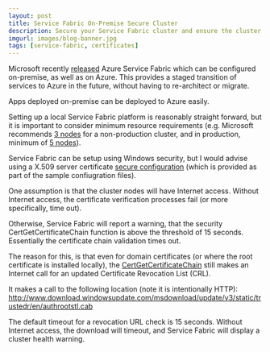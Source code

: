 ```yaml
---
layout: post
title: Service Fabric On-Premise Secure Cluster
description: Secure your Service Fabric cluster and ensure the cluster is in a healthy state
imgurl: images/blog-banner.jpg
tags: [service-fabric, certificates]
---
```


Microsoft recently [released](https://docs.microsoft.com/en-us/azure/service-fabric/service-fabric-deploy-anywhere) Azure Service Fabric which can be configured on-premise, as well as on Azure. This provides a staged transition of services to Azure in the future, without having to re-architect or migrate.

Apps deployed on-premise can be deployed to Azure easily.

Setting up a local Service Fabric platform is reasonably straight forward, but it is important to consider minimum resource requirements (e.g. Microsoft recommends [3 nodes](https://docs.microsoft.com/en-us/azure/service-fabric/service-fabric-common-questions#what-is-the-minimum-size-of-a-service-fabric-cluster-why-cant-it-be-smaller) for a non-production cluster, and in production, minimum of [5 nodes](https://docs.microsoft.com/en-us/azure/service-fabric/service-fabric-cluster-capacity)). 

Service Fabric can be setup using Windows security, but I would advise using a X.509 server certificate [secure configuration](https://docs.microsoft.com/en-us/azure/service-fabric/service-fabric-cluster-security) (which is provided as part of the sample confiugration files).

One assumption is that the cluster nodes will have Internet access. Without Internet access, the certificate verification processes fail (or more specifically, time out). 

Otherwise, Service Fabric will report a warning, that the security CertGetCertificateChain function is above the threshold of 15 seconds. Essentially the certificate chain validation times out.

The reason for this, is that even for domain certificates (or where the root certificate is installed locally), the [CertGetCertificateChain](https://msdn.microsoft.com/en-us/library/windows/desktop/aa376078(v=vs.85).aspx) still makes an Internet call for an updated Certificate Revocation List (CRL).

It makes a call to the following location (note it is intentionally HTTP):
http://www.download.windowsupdate.com/msdownload/update/v3/static/trustedr/en/authrootstl.cab

The default timeout for a revocation URL check is 15 seconds. Without Internet access, the download will timeout, and Service Fabric will display a cluster health warning.


